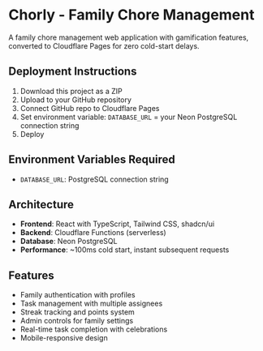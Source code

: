 # Chorly - Family Chore Management

A family chore management web application with gamification features, converted to Cloudflare Pages for zero cold-start delays.

## Deployment Instructions

1. Download this project as a ZIP
2. Upload to your GitHub repository
3. Connect GitHub repo to Cloudflare Pages
4. Set environment variable: `DATABASE_URL` = your Neon PostgreSQL connection string
5. Deploy

## Environment Variables Required

- `DATABASE_URL`: PostgreSQL connection string

## Architecture

- **Frontend**: React with TypeScript, Tailwind CSS, shadcn/ui
- **Backend**: Cloudflare Functions (serverless)
- **Database**: Neon PostgreSQL
- **Performance**: ~100ms cold start, instant subsequent requests

## Features

- Family authentication with profiles
- Task management with multiple assignees
- Streak tracking and points system
- Admin controls for family settings
- Real-time task completion with celebrations
- Mobile-responsive design
